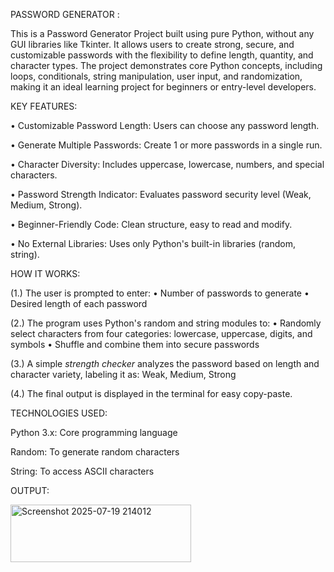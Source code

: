 PASSWORD GENERATOR :

  This is a Password Generator Project built using pure Python, without any GUI libraries like Tkinter. It allows users to create strong, secure, and customizable    passwords with the flexibility to define length, quantity, and character types. The project demonstrates core Python concepts, including loops, conditionals,       string manipulation, user input, and randomization, making it an ideal learning project for beginners or entry-level developers.


KEY FEATURES:

•	Customizable Password Length: Users can choose any password length.

•	Generate Multiple Passwords: Create 1 or more passwords in a single run.

•	Character Diversity: Includes uppercase, lowercase, numbers, and special characters.

•	Password Strength Indicator: Evaluates password security level (Weak, Medium, Strong).

•	Beginner-Friendly Code: Clean structure, easy to read and modify.

•	No External Libraries: Uses only Python's built-in libraries (random, string).


HOW IT WORKS:

(1.) The user is prompted to enter:
•	Number of passwords to generate
•	Desired length of each password

(2.) The program uses Python's random and string modules to:
•	Randomly select characters from four categories: lowercase, uppercase, digits, and symbols
•	Shuffle and combine them into secure passwords

(3.) A simple *strength checker* analyzes the password based on length and character variety, labeling it as: Weak, Medium, Strong

(4.) The final output is displayed in the terminal for easy copy-paste.


TECHNOLOGIES USED:

Python 3.x: Core programming language     

Random: To generate random characters     

String: To access ASCII characters        


OUTPUT:


<img width="289" height="92" alt="Screenshot 2025-07-19 214012" src="https://github.com/user-attachments/assets/e2eee464-9326-49f5-b357-d52c9059b9b9" />















